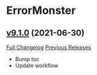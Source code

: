 # ErrorMonster

## [v9.1.0](https://github.com/funkydude/ErrorMonster/tree/v9.1.0) (2021-06-30)
[Full Changelog](https://github.com/funkydude/ErrorMonster/compare/v9.0.4...v9.1.0) [Previous Releases](https://github.com/funkydude/ErrorMonster/releases)

- Bump toc  
- Update workflow  
